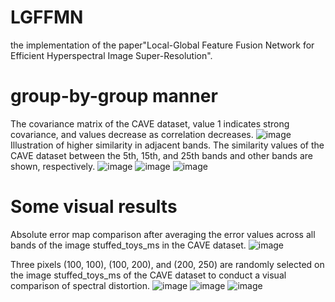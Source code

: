 # LGFFMN
the implementation of the paper"Local-Global Feature Fusion Network for Efficient Hyperspectral Image Super-Resolution".

# group-by-group manner
The covariance matrix of the CAVE dataset, value 1 indicates strong covariance, and values decrease as correlation decreases.
![image](https://github.com/xujingran/LGFFMN/assets/61618979/ee2f5c05-50db-4d04-9d74-0b0fb7c4ecb4)
Illustration of higher similarity in adjacent bands. The similarity values of the CAVE dataset between the 5th, 15th, and 25th bands and other bands are shown, respectively.
![image](https://github.com/xujingran/LGFFMN/assets/61618979/912bdf27-212c-42a3-a118-cea257794eef)
![image](https://github.com/xujingran/LGFFMN/assets/61618979/2240f231-7945-46d3-998e-35e35c1197cf)
![image](https://github.com/xujingran/LGFFMN/assets/61618979/5e078218-7e33-4408-85ec-ed3896d40a49)

# Some visual results
Absolute error map comparison after averaging the error values across all bands of the image stuffed_toys_ms in the CAVE dataset.
![image](https://github.com/xujingran/LGFFMN/assets/61618979/76500d87-e195-4cce-a27b-0c0e775481c6)

Three pixels (100, 100), (100, 200), and (200, 250) are randomly selected on the image stuffed_toys_ms of the CAVE dataset to conduct a visual comparison of spectral distortion.
![image](https://github.com/xujingran/LGFFMN/assets/61618979/b4148990-8e75-4190-8cb3-260a712ef061)
![image](https://github.com/xujingran/LGFFMN/assets/61618979/13bf52ca-a215-4c06-b616-6794053d7d4d)
![image](https://github.com/xujingran/LGFFMN/assets/61618979/6b279f1c-23f7-483d-9b5e-1adfbd181e86)
